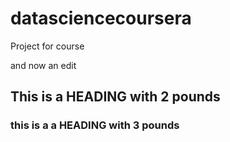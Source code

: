 # datasciencecoursera
Project for course

and now an edit


## This is  a HEADING with 2 pounds
### this is a a HEADING with 3 pounds
